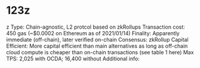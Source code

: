 # 123z
z
 Type: Chain-agnostic, L2 protcol based on zkRollups
 Transaction cost: 450 gas (~$0.0002 on Ethereum as of 2021/01/14)
 Finality: Apparently immediate (off-chain), later verified on-chain
 Consensus: zkRollup
 Capital Efficient: More capital efficient than main alternatives as long as off-chain cloud compute is cheaper than on-chain transactions (see table 1 here)
 Max TPS: 2,025 with OCDA; 16,400 without
 Additional info:

